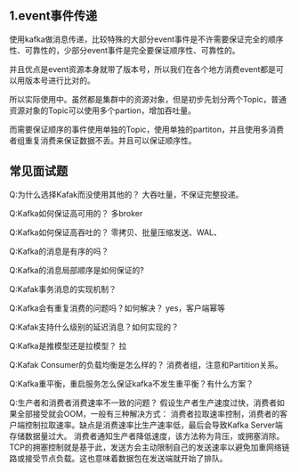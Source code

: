 
## 1.event事件传递

使用kafka做消息传递，比较特殊的大部分event事件是不许需要保证完全的顺序性、可靠性的，少部分event事件是完全要保证顺序性、可靠性的。  

并且优点是event资源本身就带了版本号，所以我们在各个地方消费event都是可以用版本号进行比对的。  

所以实际使用中。虽然都是集群中的资源对象，但是初步先划分两个Topic，普通资源对象的Topic可以使用多个partion，增加吞吐量。

而需要保证顺序的事件使用单独的Topic，使用单独的partiton，并且使用多消费者组重复消费来保证数据不丢。并且可以保证顺序性。



## 常见面试题
Q:为什么选择Kafak而没使用其他的？
大吞吐量，不保证完整投递。

Q:Kafka如何保证高可用的？
多broker

Q:Kafka如何保证高吞吐的？
零拷贝、批量压缩发送、WAL、

Q:Kafka的消息是有序的吗？

Q:Kafka的消息局部顺序是如何保证的?

Q:Kafak事务消息的实现机制？

Q:Kafka会有重复消费的问题吗？如何解决？
yes，客户端幂等

Q:Kafak支持什么级别的延迟消息？如何实现的？

Q:Kafka是推模型还是拉模型？
拉

Q:Kafak Consumer的负载均衡是怎么样的？
消费者组，注意和Partition关系。

Q:Kafka重平衡，重启服务怎么保证kafka不发生重平衡？有什么方案？

Q:生产者和消费者消费速率不一致的问题？
假设生产者生产速度过快，消费者如果全部接受就会OOM，一般有三种解决方式：
消费者拉取速率控制，消费者的客户端控制拉取速率。缺点是消费速率比生产速率低，最后会导致Kafka Server端存储数据量过大。
消费者通知生产者降低速度，该方法称为背压，或拥塞消除。TCP的拥塞控制就是基于此，发送方会主动限制自己的发送速率以避免加重网络链路或接受节点负载。这也意味着数据包在发送端就开始了排队。 